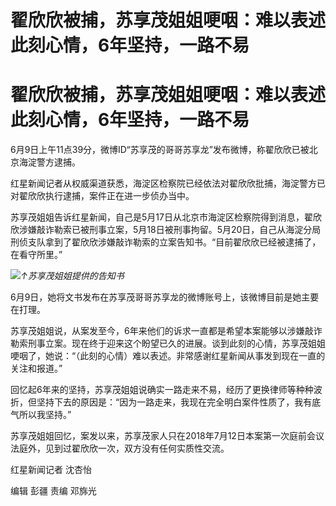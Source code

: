 # 翟欣欣被捕，苏享茂姐姐哽咽：难以表述此刻心情，6年坚持，一路不易

# 翟欣欣被捕，苏享茂姐姐哽咽：难以表述此刻心情，6年坚持，一路不易

6月9日上午11点39分，微博ID“苏享茂的哥哥苏享龙”发布微博，称翟欣欣已被北京海淀警方逮捕。

红星新闻记者从权威渠道获悉，海淀区检察院已经依法对翟欣欣批捕，海淀警方已对翟欣欣执行逮捕，案件正在进一步侦办当中。

苏享茂姐姐告诉红星新闻，自己是5月17日从北京市海淀区检察院得到消息，翟欣欣涉嫌敲诈勒索已被刑事立案，5月18日被刑事拘留。5月20日，自己从海淀分局刑侦支队拿到了翟欣欣涉嫌敲诈勒索的立案告知书。“目前翟欣欣已经被逮捕了，在看守所里。”

![](https://inews.gtimg.com/om_bt/OKfIA2HBoApU-H7HTh8T_j3APCU2xVeZueEuWNtX26TugAA/1000)_↑苏享茂姐姐提供的告知书_

6月9日，她将文书发布在苏享茂哥哥苏享龙的微博账号上，该微博目前是她主要在打理。

苏享茂姐姐说，从案发至今，6年来他们的诉求一直都是希望本案能够以涉嫌敲诈勒索刑事立案。现在终于迎来这个盼望已久的进展。谈到此刻的心情，苏享茂姐姐哽咽了，她说：“（此刻的心情）难以表述。非常感谢红星新闻从事发到现在一直的关注和报道。”

回忆起6年来的坚持，苏享茂姐姐说确实一路走来不易，经历了更换律师等种种波折，但坚持下去的原因是：“因为一路走来，我现在完全明白案件性质了，我有底气所以我坚持。”

苏享茂姐姐回忆，案发以来，苏享茂家人只在2018年7月12日本案第一次庭前会议法庭外，见到过翟欣欣一次，双方没有任何实质性交流。

红星新闻记者 沈杏怡

编辑 彭疆 责编 邓旆光

